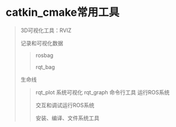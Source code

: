# catkin_cmake常用工具
> 3D可视化工具：RVIZ
>>
> 记录和可视化数据
>> rosbag
>>>
>> rqt_bag
>>>
> 生命线
>> rqt_plot
> 系统可视化
>> rqt_graph
> 命令行工具
>> 运行ROS系统
>>>
>> 交互和调试运行ROS系统
>>>
>> 安装、编译、文件系统工具
>>>